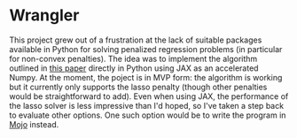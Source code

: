 # Wrangler

This project grew out of a frustration at the lack of suitable packages available in Python for solving penalized regression problems (in particular for non-convex penalties).  The idea was to implement the algorithm outlined in [this paper](https://www.sciencedirect.com/science/article/abs/pii/S0167947315002078) directly in Python using JAX as an accelerated Numpy.  At the moment, the poject is in MVP form: the algorithm is working but it currently only supports the lasso penalty (though other penalties would be straightforward to add).  Even when using JAX, the performance of the lasso solver is less impressive than I'd hoped, so I've taken a step back to evaluate other options.  One such option would be to write the program in [Mojo](https://www.modular.com/mojo) instead.
